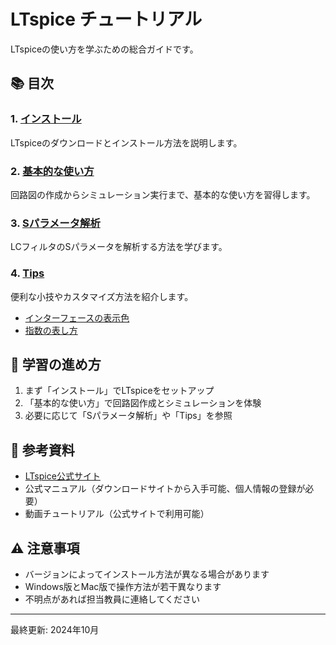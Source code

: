 # LTspice チュートリアル

LTspiceの使い方を学ぶための総合ガイドです。

## 📚 目次

### 1. [インストール](01_installation/README.md)
LTspiceのダウンロードとインストール方法を説明します。

### 2. [基本的な使い方](02_getting_started/README.md)
回路図の作成からシミュレーション実行まで、基本的な使い方を習得します。

### 3. [Sパラメータ解析](03_s_parameters/README.md)
LCフィルタのSパラメータを解析する方法を学びます。

### 4. [Tips](tips/)
便利な小技やカスタマイズ方法を紹介します。
- [インターフェースの表示色](tips/interface_colors.md)
- [指数の表し方](tips/exponent_notation.md)

## 🎯 学習の進め方

1. まず「インストール」でLTspiceをセットアップ
2. 「基本的な使い方」で回路図作成とシミュレーションを体験
3. 必要に応じて「Sパラメータ解析」や「Tips」を参照

## 📖 参考資料

- [LTspice公式サイト](https://www.analog.com/jp/design-center/design-tools-and-calculators/ltspice-simulator.html)
- 公式マニュアル（ダウンロードサイトから入手可能、個人情報の登録が必要）
- 動画チュートリアル（公式サイトで利用可能）

## ⚠️ 注意事項

- バージョンによってインストール方法が異なる場合があります
- Windows版とMac版で操作方法が若干異なります
- 不明点があれば担当教員に連絡してください

---

最終更新: 2024年10月
